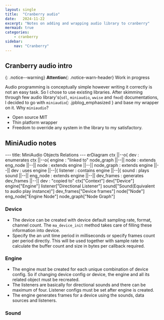 ```yaml
---
layout: single
title:  "Cranberry audio"
date:   2024-11-22
excerpt: "Notes on adding and wrapping audio library to cranberry"
mermaid: true
categories: 
    - cranberry
sidebar:
    nav: "Cranberry"
---
```


## Cranberry audio intro

{: .notice--warning}
**Attention**{: .notice-warn-header} Work in progress

Audio programming is conceptually simple however writing it correctly is not an easy task. So I chose to use existing libraries.
After skimming through few audio library's(`sdl`, `miniaudio`, `wwise` and `fmod`) documentations, I decided to go with `miniaudio`{: .jpblog_emphasized } and base my wrapper on it.
Why `miniaudio`?

- Open source MIT
- Thin platform wrapper
- Freedom to override any system in the library to my satisfactory.

## MiniAudio notes

<div class="mermaid">
---
title: MiniAudio Objects Relations
---
erDiagram
    ctx ||--o{ dev : enumerates
    ctx ||--o{ engine : "linked to"
    node_graph ||--|| node : extends
    eng_node ||--|| node : extends
    engine ||--|| node_graph : extends
    engine ||--|| dev : uses
    engine ||--|{ listener : contains
    engine ||--|{ sound : plays
    sound ||--|| eng_node : extends
    engine ||--|| dev_frames : generates
    dev_frames ||--|| dev : "copied to"
    ctx["Context"]
    dev["Device"]
    engine["Engine"]
    listener["Directional Listener"]
    sound["Sound(Equivalent to audio play instance)"]
    dev_frames["Device frames"]
    node["Node"]
    eng_node["Engine Node"]
    node_graph["Node Graph"]
</div>

### Device

- The device can be created with device default sampling rate, format, channel count. The `ma_device_init` method takes care of filling these information into device.
- Specify the an unit time period in milliseconds or specify frames count per period directly. This will be used together with sample rate to calculate the buffer count and size in bytes per callback required.

### Engine

- The engine must be created for each unique combination of device config. So if changing device config or device, the engine and all its related object must be recreated.
- The listeners are basically for directional sounds and there can be maximum of four. Listener configs must be set after engine is created.
- The engine generates frames for a device using the sounds, data sources and listeners.

### Sound
